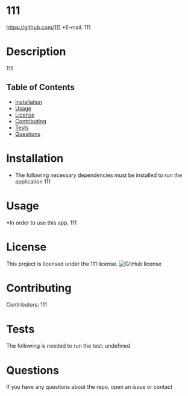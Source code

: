 # 111
https://github.com/111
*E-mail: 111
#  Description
111
## Table of Contents
* [Installation](#installation)
* [Usage](#usage)
* [License](#license)
* [Contributing](#contributing)
* [Tests](#tests)
* [Questions](#questions)
# Installation
* The following necessary dependencies must be installed to run the application 
111
# Usage
*In order to use this app, 
111
# License
This project is licensed under the 111 license. 
![GitHub license](https://img.shields.io/badge/license-MIT-blue.svg)
#  Contributing
Contributors: 
111
# Tests 
The following is needed to run the test: 
undefined
# Questions
If you have any questions about the repo, open an issue or contact 
    
    
    